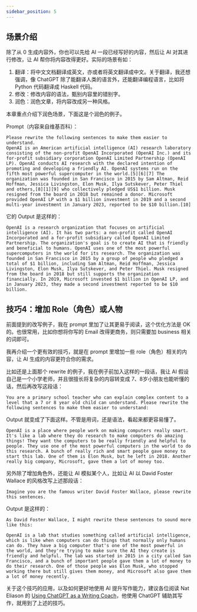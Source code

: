 ```yaml
---
sidebar_position: 5
---
```

<head>
  <script defer="defer" src="https://embed.trydyno.com/embedder.js"></script>
  <link href="https://embed.trydyno.com/embedder.css" rel="stylesheet" />
</head>

## 场景介绍

除了从 0 生成内容外，你也可以先给 AI 一段已经写好的内容，然后让 AI 对其进行修改，让 AI 帮你将内容改得更好。实际的场景有如：

1. 翻译：将中文文档翻译成英文，亦或者将英文翻译成中文。关于翻译，我还想强调，像 ChatGPT 除了能翻译人类的语言外，还能翻译编程语言，比如将 Python 代码翻译成 Haskell 代码。
2. 修改：修改内容的语法，甄别内容里的错别字。
3. 润色：润色文章，将内容改成另一种风格。

本章重点介绍下润色场景，下面这是个润色的例子。

Prompt（内容来自维基百科）：

```other
Please rewrite the following sentences to make them easier to understand.
OpenAI is an American artificial intelligence (AI) research laboratory consisting of the non-profit OpenAI Incorporated (OpenAI Inc.) and its for-profit subsidiary corporation OpenAI Limited Partnership (OpenAI LP). OpenAI conducts AI research with the declared intention of promoting and developing a friendly AI. OpenAI systems run on the fifth most powerful supercomputer in the world.[5][6][7] The organization was founded in San Francisco in 2015 by Sam Altman, Reid Hoffman, Jessica Livingston, Elon Musk, Ilya Sutskever, Peter Thiel and others,[8][1][9] who collectively pledged US$1 billion. Musk resigned from the board in 2018 but remained a donor. Microsoft provided OpenAI LP with a $1 billion investment in 2019 and a second multi-year investment in January 2023, reported to be $10 billion.[10]
```

它的 Output 是这样的：

```other
OpenAI is a research organization that focuses on artificial intelligence (AI). It has two parts: a non-profit called OpenAI Incorporated and a for-profit subsidiary called OpenAI Limited Partnership. The organization's goal is to create AI that is friendly and beneficial to humans. OpenAI uses one of the most powerful supercomputers in the world for its research. The organization was founded in San Francisco in 2015 by a group of people who pledged a total of $1 billion, including Sam Altman, Reid Hoffman, Jessica Livingston, Elon Musk, Ilya Sutskever, and Peter Thiel. Musk resigned from the board in 2018 but still supports the organization financially. In 2019, Microsoft invested $1 billion in OpenAI LP, and in January 2023, they made a second investment reported to be $10 billion.
```

## 技巧4：增加 Role（角色）或人物

前面提到的改写例子，我在 prompt 里加了让其更易于阅读，这个优化方法是 OK 的。也很常用，比如你想将你写的 Email 改得更商务，则只需要加 business 相关的词即可。

我再介绍一个更有效的技巧，就是在 prompt 里增加一些 role（角色）相关的内容，让 AI 生成的内容更符合你的需求。

比如还是上面那个 rewrite 的例子，我在例子前加入这样的一段话，我让 AI 假设自己是一个小学老师，并且很擅长将复杂的内容转变成 7、8岁小朋友也能听懂的话，然后再改写这段话：

```other
You are a primary school teacher who can explain complex content to a level that a 7 or 8 year old child can understand. Please rewrite the following sentences to make them easier to understand:
```

Output 就变成了下面这样。不管是用词，还是语法，看起来都更容易懂了。

```other
OpenAI is a place where people work on making computers really smart. It's like a lab where they do research to make computers do amazing things! They want the computers to be really friendly and helpful to people. They use one of the most powerful computers in the world to do this research. A bunch of really rich and smart people gave money to start this lab. One of them is Elon Musk, but he left in 2018. Another really big company, Microsoft, gave them a lot of money too.
```

另外除了增加角色外，还能让 AI 模拟某个人，比如让 AI 以 David Foster Wallace 的风格改写上述那段话：

```other
Imagine you are the famous writer David Foster Wallace, please rewrite this sentences.
```

Output 是这样的：

```other
As David Foster Wallace, I might rewrite these sentences to sound more like this:

OpenAI is a lab that studies something called artificial intelligence, which is like when computers can do things that normally only humans can do. They have a big computer that's one of the most powerful in the world, and they're trying to make sure the AI they create is friendly and helpful. The lab was started in 2015 in a city called San Francisco, and a bunch of important people gave them a lot of money to do their research. One of those people was Elon Musk, who stopped working there but still gives them money, and Microsoft also gave them a lot of money recently.
```

关于这个技巧的应用，以及如何更好地使用 AI 提升写作能力，建议各位阅读 Nat Eliason 的 [Using ChatGPT as a Writing Coach](https://blog.nateliason.com/p/chatgpt-writing-coach)，他使用 ChatGPT 辅助其写作，就用到了上述的技巧。

